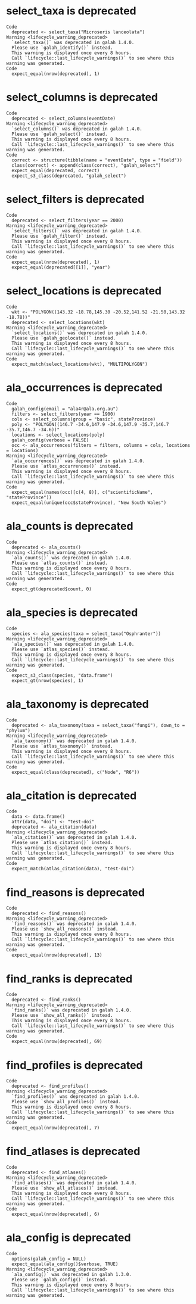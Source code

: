 # select_taxa is deprecated

    Code
      deprecated <- select_taxa("Microseris lanceolata")
    Warning <lifecycle_warning_deprecated>
      `select_taxa()` was deprecated in galah 1.4.0.
      Please use `galah_identify()` instead.
      This warning is displayed once every 8 hours.
      Call `lifecycle::last_lifecycle_warnings()` to see where this warning was generated.
    Code
      expect_equal(nrow(deprecated), 1)

# select_columns is deprecated

    Code
      deprecated <- select_columns(eventDate)
    Warning <lifecycle_warning_deprecated>
      `select_columns()` was deprecated in galah 1.4.0.
      Please use `galah_select()` instead.
      This warning is displayed once every 8 hours.
      Call `lifecycle::last_lifecycle_warnings()` to see where this warning was generated.
    Code
      correct <- structure(tibble(name = "eventDate", type = "field"))
      class(correct) <- append(class(correct), "galah_select")
      expect_equal(deprecated, correct)
      expect_s3_class(deprecated, "galah_select")

# select_filters is deprecated

    Code
      deprecated <- select_filters(year == 2000)
    Warning <lifecycle_warning_deprecated>
      `select_filters()` was deprecated in galah 1.4.0.
      Please use `galah_filter()` instead.
      This warning is displayed once every 8 hours.
      Call `lifecycle::last_lifecycle_warnings()` to see where this warning was generated.
    Code
      expect_equal(nrow(deprecated), 1)
      expect_equal(deprecated[[1]], "year")

# select_locations is deprecated

    Code
      wkt <- "POLYGON((143.32 -18.78,145.30 -20.52,141.52 -21.50,143.32 -18.78))"
      deprecated <- select_locations(wkt)
    Warning <lifecycle_warning_deprecated>
      `select_locations()` was deprecated in galah 1.4.0.
      Please use `galah_geolocate()` instead.
      This warning is displayed once every 8 hours.
      Call `lifecycle::last_lifecycle_warnings()` to see where this warning was generated.
    Code
      expect_match(select_locations(wkt), "MULTIPOLYGON")

# ala_occurrences is deprecated

    Code
      galah_config(email = "ala4r@ala.org.au")
      filters <- select_filters(year == 1900)
      cols <- select_columns(group = "basic", stateProvince)
      poly <- "POLYGON((146.7 -34.6,147.9 -34.6,147.9 -35.7,146.7 -35.7,146.7 -34.6))"
      locations <- select_locations(poly)
      galah_config(verbose = FALSE)
      occ <- ala_occurrences(filters = filters, columns = cols, locations = locations)
    Warning <lifecycle_warning_deprecated>
      `ala_occurrences()` was deprecated in galah 1.4.0.
      Please use `atlas_occurrences()` instead.
      This warning is displayed once every 8 hours.
      Call `lifecycle::last_lifecycle_warnings()` to see where this warning was generated.
    Code
      expect_equal(names(occ)[c(4, 8)], c("scientificName", "stateProvince"))
      expect_equal(unique(occ$stateProvince), "New South Wales")

# ala_counts is deprecated

    Code
      deprecated <- ala_counts()
    Warning <lifecycle_warning_deprecated>
      `ala_counts()` was deprecated in galah 1.4.0.
      Please use `atlas_counts()` instead.
      This warning is displayed once every 8 hours.
      Call `lifecycle::last_lifecycle_warnings()` to see where this warning was generated.
    Code
      expect_gt(deprecated$count, 0)

# ala_species is deprecated

    Code
      species <- ala_species(taxa = select_taxa("Osphranter"))
    Warning <lifecycle_warning_deprecated>
      `ala_species()` was deprecated in galah 1.4.0.
      Please use `atlas_species()` instead.
      This warning is displayed once every 8 hours.
      Call `lifecycle::last_lifecycle_warnings()` to see where this warning was generated.
    Code
      expect_s3_class(species, "data.frame")
      expect_gt(nrow(species), 1)

# ala_taxonomy is deprecated

    Code
      deprecated <- ala_taxonomy(taxa = select_taxa("fungi"), down_to = "phylum")
    Warning <lifecycle_warning_deprecated>
      `ala_taxonomy()` was deprecated in galah 1.4.0.
      Please use `atlas_taxonomy()` instead.
      This warning is displayed once every 8 hours.
      Call `lifecycle::last_lifecycle_warnings()` to see where this warning was generated.
    Code
      expect_equal(class(deprecated), c("Node", "R6"))

# ala_citation is deprecated

    Code
      data <- data.frame()
      attr(data, "doi") <- "test-doi"
      deprecated <- ala_citation(data)
    Warning <lifecycle_warning_deprecated>
      `ala_citation()` was deprecated in galah 1.4.0.
      Please use `atlas_citation()` instead.
      This warning is displayed once every 8 hours.
      Call `lifecycle::last_lifecycle_warnings()` to see where this warning was generated.
    Code
      expect_match(atlas_citation(data), "test-doi")

# find_reasons is deprecated

    Code
      deprecated <- find_reasons()
    Warning <lifecycle_warning_deprecated>
      `find_reasons()` was deprecated in galah 1.4.0.
      Please use `show_all_reasons()` instead.
      This warning is displayed once every 8 hours.
      Call `lifecycle::last_lifecycle_warnings()` to see where this warning was generated.
    Code
      expect_equal(nrow(deprecated), 13)

# find_ranks is deprecated

    Code
      deprecated <- find_ranks()
    Warning <lifecycle_warning_deprecated>
      `find_ranks()` was deprecated in galah 1.4.0.
      Please use `show_all_ranks()` instead.
      This warning is displayed once every 8 hours.
      Call `lifecycle::last_lifecycle_warnings()` to see where this warning was generated.
    Code
      expect_equal(nrow(deprecated), 69)

# find_profiles is deprecated

    Code
      deprecated <- find_profiles()
    Warning <lifecycle_warning_deprecated>
      `find_profiles()` was deprecated in galah 1.4.0.
      Please use `show_all_profiles()` instead.
      This warning is displayed once every 8 hours.
      Call `lifecycle::last_lifecycle_warnings()` to see where this warning was generated.
    Code
      expect_equal(nrow(deprecated), 7)

# find_atlases is deprecated

    Code
      deprecated <- find_atlases()
    Warning <lifecycle_warning_deprecated>
      `find_atlases()` was deprecated in galah 1.4.0.
      Please use `show_all_atlases()` instead.
      This warning is displayed once every 8 hours.
      Call `lifecycle::last_lifecycle_warnings()` to see where this warning was generated.
    Code
      expect_equal(nrow(deprecated), 6)

# ala_config is deprecated

    Code
      options(galah_config = NULL)
      expect_equal(ala_config()$verbose, TRUE)
    Warning <lifecycle_warning_deprecated>
      `ala_config()` was deprecated in galah 1.3.0.
      Please use `galah_config()` instead.
      This warning is displayed once every 8 hours.
      Call `lifecycle::last_lifecycle_warnings()` to see where this warning was generated.

